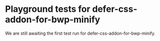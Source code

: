 # Playground tests for defer-css-addon-for-bwp-minify
We are still awaiting the first test run for defer-css-addon-for-bwp-minify.
